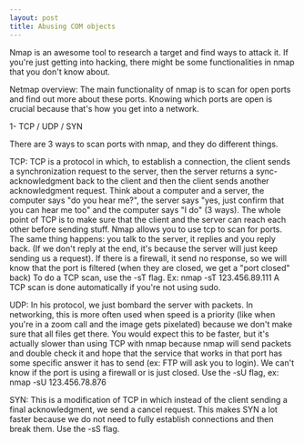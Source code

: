 ```yaml
---
layout: post
title: Abusing COM objects
---
```


Nmap is an awesome tool to research a target and find ways to attack it. If you're just getting into hacking, there might be some functionalities in nmap that you don't know about.



Netmap overview:
The main functionality of nmap is to scan for open ports and find out more about these ports. Knowing which ports are open is crucial because that's how you get into a network.



1- TCP / UDP / SYN


There are 3 ways to scan ports with nmap, and they do different things.

TCP:
TCP is a protocol in which, to establish a connection, the client sends a synchronization request to the server, then the server returns a sync-acknowledgment back to the client and then the client sends another acknowledgment request. Think about a computer and a server, the computer says "do you hear me?", the server says "yes, just confirm that you can hear me too" and the computer says "I do" (3 ways). The whole point of TCP is to make sure that the client and the server can reach each other before sending stuff.
Nmap allows you to use tcp to scan for ports. The same thing happens: you talk to the server, it replies and you reply back. (If we don't reply at the end, it's because the server will just keep sending us a request). If there is a firewall, it send no response, so we will know that the port is filtered (when they are closed, we get a "port closed" back)
To do a TCP scan, use the -sT flag. Ex:    nmap -sT 123.456.89.111     A TCP scan is done automatically if you're not using sudo.

UDP:
In his protocol, we just bombard the server with packets. In networking, this is more often used when speed is a priority (like when you're in a zoom call and the image gets pixelated) because we don't make sure that all files get there. You would expect this to be faster, but it's actually slower than using TCP with nmap because nmap will send packets and double check it and hope that the service that works in that port has some specific answer it has to send (ex: FTP will ask you to login). We can't know if the port is using a firewall or is just closed. 
Use the -sU flag, ex:      nmap -sU 123.456.78.876

SYN:
This is a modification of TCP in which instead of the client sending a final acknowledgment, we send a cancel request. This makes SYN a lot faster because we do not need to fully establish connections and then break them.
Use the -sS flag.
